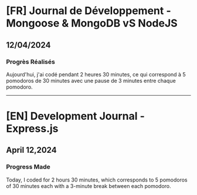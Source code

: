 # [FR] Journal de Développement - Mongoose & MongoDB vS NodeJS

## 12/04/2024

### Progrès Réalisés

Aujourd'hui, j'ai codé pendant 2 heures 30 minutes, ce qui correspond à 5 pomodoros de 30 minutes avec une pause de 3 minutes entre chaque pomodoro.

---

# [EN] Development Journal - Express.js

## April 12,2024

### Progress Made

Today, I coded for 2 hours 30 minutes, which corresponds to 5 pomodoros of 30 minutes each with a 3-minute break between each pomodoro.
